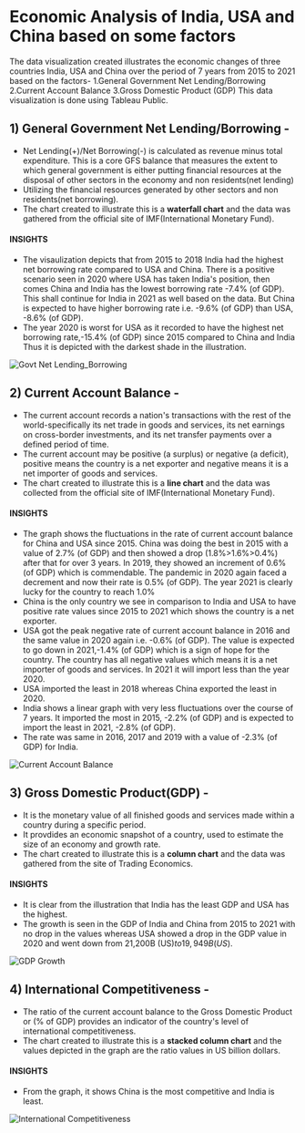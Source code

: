 # Economic Analysis of India, USA and China based on some factors

The data visualization created illustrates the economic changes of three countries India, USA and China over the period of 7 years from 2015 to 2021 based on the factors-
1.General Government Net Lending/Borrowing
2.Current Account Balance
3.Gross Domestic Product (GDP)
This data visualization is done using Tableau Public.

## 1) General Government Net Lending/Borrowing -
* Net Lending(+)/Net Borrowing(-) is calculated as revenue minus total expenditure. This is a core GFS balance that measures the extent to which general government is either putting financial resources at the disposal of other sectors in the economy and non residents(net lending)
* Utilizing the financial resources generated by other sectors and non residents(net borrowing).
* The chart created to illustrate this is a __waterfall chart__ and the data was gathered from the official site of IMF(International Monetary Fund).
#### INSIGHTS
* The visaulization depicts that from 2015 to 2018 India had the highest net borrowing rate compared to USA and China. There is a  positive scenario seen in 2020 where USA has taken India's position, then comes China and India has the lowest borrowing rate -7.4% (of GDP).
This shall continue for India in 2021 as well based on the data. But China is expected to have higher borrowing rate i.e. 
-9.6% (of GDP) than USA, -8.6% (of GDP).  
* The year 2020 is worst for USA as it recorded to have the highest net borrowing rate,-15.4% (of GDP) since 2015 compared to China and India Thus it is depicted with the darkest shade in the illustration.

![Govt  Net Lending_Borrowing](https://user-images.githubusercontent.com/43654684/82994566-fdc1fa80-a01f-11ea-95d9-f2f9d22b7c65.png)

## 2) Current Account Balance -
* The current account records a nation's transactions with the rest of the world-specifically its net trade in goods and services, its net earnings on cross-border investments, and its net transfer payments over a defined period of time.
* The current account may be positive (a surplus) or negative (a deficit), positive means the country is a net exporter and negative means it is a net importer of goods and services.
* The chart created to illustrate this is a __line chart__ and the data was collected from the official site of IMF(International Monetary Fund).
#### INSIGHTS
* The graph shows the fluctuations in the rate of current account balance for China and USA since 2015. China was doing the best in 2015 with a value of 2.7% (of GDP) and then showed a drop (1.8%>1.6%>0.4%) after that for over 3 years. In 2019, they showed an increment of 0.6% (of GDP) which is commendable. The pandemic in 2020 again faced a decrement and now their rate is 0.5% (of GDP). The year 2021 is clearly lucky for the country to  reach 1.0%
* China is the only country we see in comparison to India and USA to have positive rate values since 2015 to 2021 which shows the country is a net exporter.
* USA got the peak negative rate of current account balance in 2016 and the same value in 2020 again i.e. -0.6% (of GDP). The value is expected to go down in 2021,-1.4% (of GDP) which is a sign of hope for the country. The country has all negative values which means it is a net importer of goods and services. In 2021 it will import less than the year 2020. 
* USA imported the least in 2018 whereas China exported the least in 2020.
* India shows a linear graph with very less fluctuations over the course of 7 years. It imported the most in 2015, -2.2% (of GDP) and is expected to import the least in 2021, -2.8% (of GDP). 
* The rate was same in 2016, 2017 and 2019 with a value of -2.3% (of GDP) for India. 

![Current Account Balance](https://user-images.githubusercontent.com/43654684/82994612-13cfbb00-a020-11ea-9c51-b98b426ea5c5.png)

## 3) Gross Domestic Product(GDP) -
* It is the monetary value of all finished goods and services made within a country during a specific period.
* It provdides an economic snapshot of a country, used to estimate the size of an economy and growth rate.
* The chart created to illustrate this is a __column chart__ and the data was gathered from the site of Trading Economics.
#### INSIGHTS
* It is clear from the illustration that India has the least GDP and USA has the highest.
* The growth is seen in the GDP of India and China from 2015 to 2021 with no drop in the values whereas USA showed a drop in the GDP value in 2020 and went down from 21,200B (US$) to 19,949B (US$). 

![GDP Growth](https://user-images.githubusercontent.com/43654684/82994616-14685180-a020-11ea-9020-c63e0d1731a1.png)

## 4) International Competitiveness -
* The ratio of the current account balance to the Gross Domestic Product or (% of GDP) provides an indicator of the country's level of international competitiveness. 
* The chart created to illustrate this is a __stacked column chart__ and the values depicted in the graph are the ratio values in US billion dollars.
#### INSIGHTS
* From the graph, it shows China is the most competitive and India is least.

![International Competitiveness](https://user-images.githubusercontent.com/43654684/82994605-10d4ca80-a020-11ea-9b1e-b0a14705b521.png)


